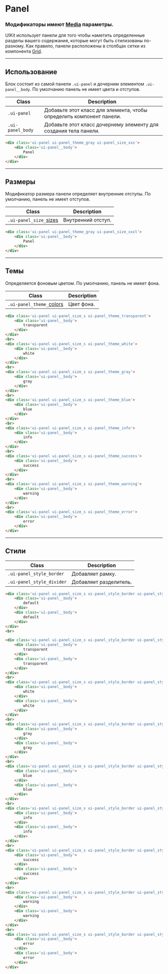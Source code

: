 [colors]: base/colors.md
[sizes]: base/sizes.md
[media]: base/media.md

[grid]: blocks/grid.md

# Panel

### Модификаторы имеют [Media][media] параметры.

UIKit использует панели для того чтобы наметить определенные разделы вашего содержания, которые могут быть стилизованы по-разному. Как правило, панели расположены в столбцах сетки из компонента [Grid][grid].

---

## Использование

Блок состоит из самой панели `.ui-panel`  и дочерним элементом `.ui-panel__body`. По умолчанию панель не имеет цвета и отступов.

|       Class       |                              Description                               |
|-------------------|------------------------------------------------------------------------|
|  `.ui-panel`      |  Добавьте этот класс для элемента, чтобы определить компонент панели.  |
|  `.ui-panel_body` |  Добавьте этот класс дочернему элементу для создания тела панели.      |

``` html
<div class='ui-panel ui-panel_theme_gray ui-panel_size_xxs'>
    <div class='ui-panel__body'>
        Panel
    </div>
</div>
```

---

## Размеры

Модификатор размера панели определяет внутренние отступы. По умолчанию, панель не имеет отступов.

|           Class           |      Description      |
|---------------------------|-----------------------|
|  `.ui-panel_size_`[sizes] | Внутренний отступ.    |

``` html
<div class='ui-panel ui-panel_theme_gray ui-panel_size_xxxl'>
    <div class='ui-panel__body'>
        Panel
    </div>
</div>
```

---

## Темы

Определяется фоновым цветом. По умолчанию, панель не имеет фона.

|             Class             |      Description      |
|-------------------------------|-----------------------|
| `.ui-panel_theme_`[colors] | Цвет фона. |


``` html
<div class='ui-panel ui-panel_size_s ui-panel_theme_transparent'>
    <div class='ui-panel__body'>
        transparent
    </div>
</div>
<br>
<div class='ui-panel ui-panel_size_s ui-panel_theme_white'>
    <div class='ui-panel__body'>
        white
    </div>
</div>
<br>
<div class='ui-panel ui-panel_size_s ui-panel_theme_gray'>
    <div class='ui-panel__body'>
        gray
    </div>
</div>
<br>
<div class='ui-panel ui-panel_size_s ui-panel_theme_blue'>
    <div class='ui-panel__body'>
        blue
    </div>
</div>
<br>
<div class='ui-panel ui-panel_size_s ui-panel_theme_info'>
    <div class='ui-panel__body'>
        info
    </div>
</div>
<br>
<div class='ui-panel ui-panel_size_s ui-panel_theme_success'>
    <div class='ui-panel__body'>
        success
    </div>
</div>
<br>
<div class='ui-panel ui-panel_size_s ui-panel_theme_warning'>
    <div class='ui-panel__body'>
        warning
    </div>
</div>
<br>
<div class='ui-panel ui-panel_size_s ui-panel_theme_error'>
    <div class='ui-panel__body'>
        error
    </div>
</div>
```

---

## Стили

|           Class            |    Description   |
|----------------------------|------------------|
|  `.ui-panel_style_border`  | Добавляет рамку. |
|  `.ui-panel_style_divider`  | Добавляет разделитель. |

``` html
<div class='ui-panel ui-panel_size_s ui-panel_style_border ui-panel_style_divider'>
    <div class='ui-panel__body'>
        default
    </div>
    <div class='ui-panel__body'>
        default
    </div>
</div>
<br>

<div class='ui-panel ui-panel_size_s ui-panel_style_border ui-panel_style_divider ui-panel_theme_transparent'>
    <div class='ui-panel__body'>
        transparent
    </div>
    <div class='ui-panel__body'>
        transparent
    </div>
</div>
<br>
<div class='ui-panel ui-panel_size_s ui-panel_style_border ui-panel_style_divider ui-panel_theme_white'>
    <div class='ui-panel__body'>
        white
    </div>
    <div class='ui-panel__body'>
        white
    </div>
</div>
<br>
<div class='ui-panel ui-panel_size_s ui-panel_style_border ui-panel_style_divider ui-panel_theme_gray'>
    <div class='ui-panel__body'>
        gray
    </div>
    <div class='ui-panel__body'>
        gray
    </div>
</div>
<br>
<div class='ui-panel ui-panel_size_s ui-panel_style_border ui-panel_style_divider ui-panel_theme_blue'>
    <div class='ui-panel__body'>
        blue
    </div>
    <div class='ui-panel__body'>
        blue
    </div>
</div>
<br>
<div class='ui-panel ui-panel_size_s ui-panel_style_border ui-panel_style_divider ui-panel_theme_info'>
    <div class='ui-panel__body'>
        info
    </div>
    <div class='ui-panel__body'>
        info
    </div>
</div>
<br>
<div class='ui-panel ui-panel_size_s ui-panel_style_border ui-panel_style_divider ui-panel_theme_success'>
    <div class='ui-panel__body'>
        success
    </div>
    <div class='ui-panel__body'>
        success
    </div>
</div>
<br>
<div class='ui-panel ui-panel_size_s ui-panel_style_border ui-panel_style_divider ui-panel_theme_warning'>
    <div class='ui-panel__body'>
        warning
    </div>
    <div class='ui-panel__body'>
        warning
    </div>
</div>
<br>
<div class='ui-panel ui-panel_size_s ui-panel_style_border ui-panel_style_divider ui-panel_theme_error'>
    <div class='ui-panel__body'>
        error
    </div>
    <div class='ui-panel__body'>
        error
    </div>
</div>
```

